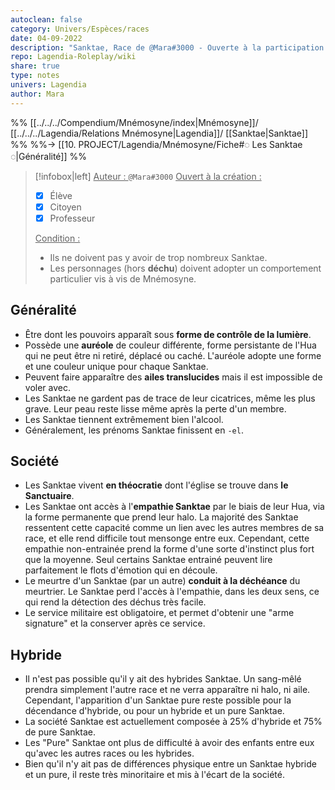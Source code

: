 ```yaml
---
autoclean: false
category: Univers/Espèces/races
date: 04-09-2022
description: "Sanktae, Race de @Mara#3000 - Ouverte à la participation mais MP Mara d'abord." 
repo: Lagendia-Roleplay/wiki
share: true
type: notes
univers: Lagendia
author: Mara
---
```

%% [[../../../Compendium/Mnémosyne/index|Mnémosyne]]/ [[../../../Lagendia/Relations Mnémosyne|Lagendia]]/ [[Sanktae|Sanktae]] %%
%%→ [[10. PROJECT/Lagendia/Mnémosyne/Fiche#◌ Les Sanktae ◌|Généralité]] %%

> [!infobox|left]
> <u>Auteur : </u> `@Mara#3000`
> <u>Ouvert à la création :</u>
> - [x] Élève
> - [x] Citoyen
> - [x] Professeur
>
> <u>Condition :</u>
> - Ils ne doivent pas y avoir de trop nombreux Sanktae.
> - Les personnages (hors **déchu**) doivent adopter un comportement particulier vis à vis de Mnémosyne.














## Généralité
- Être dont les pouvoirs apparaît sous **forme de contrôle de la lumière**.
- Possède une **auréole** de couleur différente, forme persistante de l'Hua qui ne peut être ni retiré, déplacé ou caché. L'auréole adopte une forme et une couleur unique pour chaque Sanktae.
- Peuvent faire apparaître des **ailes translucides** mais il est impossible de voler avec.
- Les Sanktae ne gardent pas de trace de leur cicatrices, même les plus grave. Leur peau reste lisse même après la perte d'un membre.
- Les Sanktae tiennent extrêmement bien l'alcool.
- Généralement, les prénoms Sanktae finissent en `-el`.

## Société
- Les Sanktae vivent **en théocratie** dont l'église se trouve dans **le Sanctuaire**.
- Les Sanktae ont accès à l'**empathie Sanktae** par le biais de leur Hua, via la forme permanente que prend leur halo. La majorité des Sanktae ressentent cette capacité comme un lien avec les autres membres de sa race, et elle rend difficile tout mensonge entre eux. Cependant, cette empathie non-entrainée prend la forme d'une sorte d'instinct plus fort que la moyenne. Seul certains Sanktae entrainé peuvent lire parfaitement le flots d'émotion qui en découle.
- Le meurtre d'un Sanktae (par un autre) **conduit à la déchéance** du meurtrier. Le Sanktae perd l'accès à l'empathie, dans les deux sens, ce qui rend la détection des déchus très facile.
- Le service militaire est obligatoire, et permet d'obtenir une "arme signature" et la conserver après ce service.

## Hybride

- Il n'est pas possible qu'il y ait des hybrides Sanktae. Un sang-mêlé prendra simplement l'autre race et ne verra apparaître ni halo, ni aile. Cependant, l'apparition d'un Sanktae pure reste possible pour la décendance d'hybride, ou pour un hybride et un pure Sanktae.
- La société Sanktae est actuellement composée à 25% d'hybride et 75% de pure Sanktae.
- Les "Pure" Sanktae ont plus de difficulté à avoir des enfants entre eux qu'avec les autres races ou les hybrides.
- Bien qu'il n'y ait pas de différences physique entre un Sanktae hybride et un pure, il reste très minoritaire et mis à l'écart de la société.

